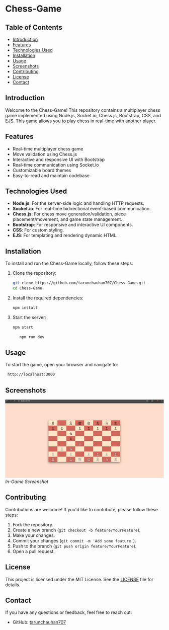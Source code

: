 # Chess-Game

## Table of Contents
- [Introduction](#introduction)
- [Features](#features)
- [Technologies Used](#technologies-used)
- [Installation](#installation)
- [Usage](#usage)
- [Screenshots](#screenshots)
- [Contributing](#contributing)
- [License](#license)
- [Contact](#contact)

## Introduction
Welcome to the Chess-Game! This repository contains a multiplayer chess game implemented using Node.js, Socket.io, Chess.js, Bootstrap, CSS, and EJS. This game allows you to play chess in real-time with another player.

## Features
- Real-time multiplayer chess game
- Move validation using Chess.js
- Interactive and responsive UI with Bootstrap
- Real-time communication using Socket.io
- Customizable board themes
- Easy-to-read and maintain codebase

## Technologies Used
- **Node.js**: For the server-side logic and handling HTTP requests.
- **Socket.io**: For real-time bidirectional event-based communication.
- **Chess.js**: For chess move generation/validation, piece placement/movement, and game state management.
- **Bootstrap**: For responsive and interactive UI components.
- **CSS**: For custom styling.
- **EJS**: For templating and rendering dynamic HTML.

## Installation
To install and run the Chess-Game locally, follow these steps:

1. Clone the repository:
    ```sh
    git clone https://github.com/tarunchauhan707/Chess-Game.git
    cd Chess-Game
    ```

2. Install the required dependencies:
    ```sh
    npm install
    ```

3. Start the server:
    ```sh
    npm start
    ```

    ```sh
       npm run dev   
    ```
## Usage
To start the game, open your browser and navigate to:
  ```sh
   http://localhost:3000
  ```
## Screenshots
![In-Game](screenshots/screenshot1.png)
*In-Game Screenshot*

## Contributing
Contributions are welcome! If you'd like to contribute, please follow these steps:

1. Fork the repository.
2. Create a new branch (`git checkout -b feature/YourFeature`).
3. Make your changes.
4. Commit your changes (`git commit -m 'Add some feature'`).
5. Push to the branch (`git push origin feature/YourFeature`).
6. Open a pull request.

## License
This project is licensed under the MIT License. See the [LICENSE](LICENSE) file for details.

## Contact
If you have any questions or feedback, feel free to reach out:
- GitHub: [tarunchauhan707](https://github.com/tarunchauhan707)
